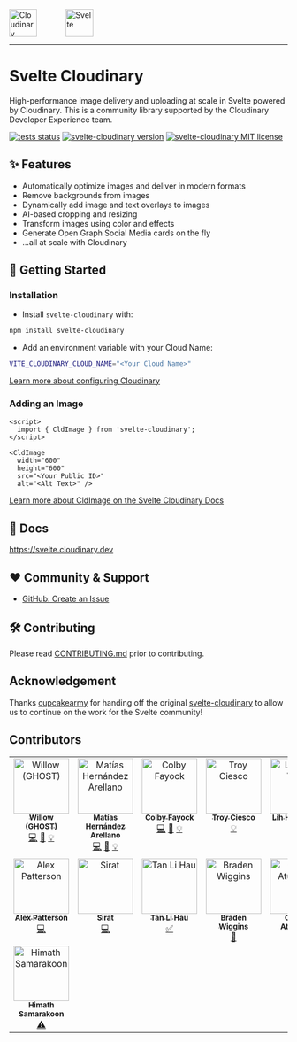 <picture>
  <source media="(prefers-color-scheme: dark)" srcset="https://user-images.githubusercontent.com/62209650/196528621-b68e9e10-7e55-4c7d-9177-904cadbb4296.png" align="center" height=50>
  <source media="(prefers-color-scheme: light)" srcset="https://user-images.githubusercontent.com/62209650/196528761-a815025a-271a-4d8e-ac7e-cea833728bf9.png" align="center" height=50>
  <img alt="Cloudinary" src="https://user-images.githubusercontent.com/62209650/196528761-a815025a-271a-4d8e-ac7e-cea833728bf9.png" align="center" height=50>
</picture>
&ensp;&ensp;
<picture style="padding: 30px">
    <source media="(prefers-color-scheme: dark)" srcset="https://github-production-user-asset-6210df.s3.amazonaws.com/1045274/239017547-730820e4-ac7a-453e-b382-f89e4ce6d934.png" align="center" height=50>
  <source media="(prefers-color-scheme: light)" srcset="https://github-production-user-asset-6210df.s3.amazonaws.com/1045274/239017537-12fda7f7-5625-4b86-8363-25cc1204b375.png" align="center" height=50>
  <img alt="Svelte" src="https://github-production-user-asset-6210df.s3.amazonaws.com/1045274/239017537-12fda7f7-5625-4b86-8363-25cc1204b375.png" align="center" height=50>
</picture>

---

# Svelte Cloudinary

High-performance image delivery and uploading at scale in Svelte powered by Cloudinary. This is a community library supported by the Cloudinary Developer Experience team.

[![tests status](https://img.shields.io/github/actions/workflow/status/cloudinary-community/svelte-cloudinary/tests.yml?label=Tests&style=for-the-badge)](https://github.com/cloudinary-community/svelte-cloudinary/actions/workflows/tests.yml)
[![svelte-cloudinary version](https://img.shields.io/npm/v/svelte-cloudinary?style=for-the-badge)](https://www.npmjs.com/package/svelte-cloudinary)
[![svelte-cloudinary MIT license](https://img.shields.io/github/license/cloudinary-community/svelte-cloudinary?label=License&style=for-the-badge)](https://github.com/cloudinary-community/svelte-cloudinary/blob/main/LICENSE)

## ✨ Features

-   Automatically optimize images and deliver in modern formats
-   Remove backgrounds from images
-   Dynamically add image and text overlays to images
-   AI-based cropping and resizing
-   Transform images using color and effects
-   Generate Open Graph Social Media cards on the fly
-   ...all at scale with Cloudinary

## 🚀 Getting Started

### Installation

-   Install `svelte-cloudinary` with:

```bash
npm install svelte-cloudinary
```

-   Add an environment variable with your Cloud Name:

```bash
VITE_CLOUDINARY_CLOUD_NAME="<Your Cloud Name>"
```

[Learn more about configuring Cloudinary](https://svelte.cloudinary.dev/config)

### Adding an Image

```svelte
<script>
  import { CldImage } from 'svelte-cloudinary';
</script>

<CldImage
  width="600"
  height="600"
  src="<Your Public ID>"
  alt="<Alt Text>" />
```

[Learn more about CldImage on the Svelte Cloudinary Docs](https://svelte-cloudinary.vercel.app/components/cldimage/basic-usage)

## 📘 Docs

https://svelte.cloudinary.dev

## ❤️ Community & Support

-   [GitHub: Create an Issue](https://github.com/cloudinary-community/svelte-cloudinary/issues/new)

## 🛠 Contributing

Please read [CONTRIBUTING.md](https://github.com/cloudinary-community/svelte-cloudinary/blob/main/CONTRIBUTING.md) prior to contributing.

## Acknowledgement

Thanks [cupcakearmy](https://github.com/cupcakearmy) for handing off the original [svelte-cloudinary](https://github.com/cupcakearmy/svelte-cloudinary) to allow us to continue on the work for the Svelte community!

## Contributors

<!-- ALL-CONTRIBUTORS-LIST:START - Do not remove or modify this section -->
<!-- prettier-ignore-start -->
<!-- markdownlint-disable -->
<table>
  <tbody>
    <tr>
      <td align="center" valign="top" width="14.28%"><a href="https://github.com/ghostdevv"><img src="https://avatars.githubusercontent.com/u/47755378?v=4?s=100" width="100px;" alt="Willow (GHOST)"/><br /><sub><b>Willow (GHOST)</b></sub></a><br /><a href="https://github.com/cloudinary-community/svelte-cloudinary/commits?author=ghostdevv" title="Code">💻</a> <a href="https://github.com/cloudinary-community/svelte-cloudinary/commits?author=ghostdevv" title="Documentation">📖</a> <a href="#example-ghostdevv" title="Examples">💡</a></td>
      <td align="center" valign="top" width="14.28%"><a href="https://matiashernandez.dev/"><img src="https://avatars.githubusercontent.com/u/282006?v=4?s=100" width="100px;" alt="Matías Hernández Arellano"/><br /><sub><b>Matías Hernández Arellano</b></sub></a><br /><a href="https://github.com/cloudinary-community/svelte-cloudinary/commits?author=matiasfha" title="Code">💻</a> <a href="https://github.com/cloudinary-community/svelte-cloudinary/commits?author=matiasfha" title="Documentation">📖</a> <a href="#example-matiasfha" title="Examples">💡</a></td>
      <td align="center" valign="top" width="14.28%"><a href="https://colbyfayock.com/newsletter"><img src="https://avatars.githubusercontent.com/u/1045274?v=4?s=100" width="100px;" alt="Colby Fayock"/><br /><sub><b>Colby Fayock</b></sub></a><br /><a href="https://github.com/cloudinary-community/svelte-cloudinary/commits?author=colbyfayock" title="Code">💻</a> <a href="https://github.com/cloudinary-community/svelte-cloudinary/commits?author=colbyfayock" title="Documentation">📖</a> <a href="#example-colbyfayock" title="Examples">💡</a></td>
      <td align="center" valign="top" width="14.28%"><a href="https://troycies.co"><img src="https://avatars.githubusercontent.com/u/24758859?v=4?s=100" width="100px;" alt="Troy Ciesco"/><br /><sub><b>Troy Ciesco</b></sub></a><br /><a href="#example-troyciesco" title="Examples">💡</a></td>
      <td align="center" valign="top" width="14.28%"><a href="https://leovoon.github.io"><img src="https://avatars.githubusercontent.com/u/16155802?v=4?s=100" width="100px;" alt="Lih Haur Voon"/><br /><sub><b>Lih Haur Voon</b></sub></a><br /><a href="https://github.com/cloudinary-community/svelte-cloudinary/commits?author=leovoon" title="Code">💻</a></td>
      <td align="center" valign="top" width="14.28%"><a href="https://github.com/HeetVekariya"><img src="https://avatars.githubusercontent.com/u/91054457?v=4?s=100" width="100px;" alt="HeetVekariya"/><br /><sub><b>HeetVekariya</b></sub></a><br /><a href="https://github.com/cloudinary-community/svelte-cloudinary/commits?author=HeetVekariya" title="Code">💻</a></td>
      <td align="center" valign="top" width="14.28%"><a href="http://carlo.vercel.app"><img src="https://avatars.githubusercontent.com/u/38070918?v=4?s=100" width="100px;" alt="Carlo Taleon"/><br /><sub><b>Carlo Taleon</b></sub></a><br /><a href="https://github.com/cloudinary-community/svelte-cloudinary/commits?author=Blankeos" title="Documentation">📖</a></td>
    </tr>
    <tr>
      <td align="center" valign="top" width="14.28%"><a href="https://beacons.ai/codingcatdev"><img src="https://avatars.githubusercontent.com/u/3102249?v=4?s=100" width="100px;" alt="Alex Patterson"/><br /><sub><b>Alex Patterson</b></sub></a><br /><a href="https://github.com/cloudinary-community/svelte-cloudinary/commits?author=codercatdev" title="Code">💻</a></td>
      <td align="center" valign="top" width="14.28%"><a href="https://github.com/heronet"><img src="https://avatars.githubusercontent.com/u/61063136?v=4?s=100" width="100px;" alt="Sirat"/><br /><sub><b>Sirat</b></sub></a><br /><a href="https://github.com/cloudinary-community/svelte-cloudinary/commits?author=heronet" title="Code">💻</a></td>
      <td align="center" valign="top" width="14.28%"><a href="https://twitter.com/lihautan"><img src="https://avatars.githubusercontent.com/u/2338632?v=4?s=100" width="100px;" alt="Tan Li Hau"/><br /><sub><b>Tan Li Hau</b></sub></a><br /><a href="#tutorial-tanhauhau" title="Tutorials">✅</a></td>
      <td align="center" valign="top" width="14.28%"><a href="https://github.com/braebo"><img src="https://avatars.githubusercontent.com/u/55504972?v=4?s=100" width="100px;" alt="Braden Wiggins"/><br /><sub><b>Braden Wiggins</b></sub></a><br /><a href="https://github.com/cloudinary-community/svelte-cloudinary/commits?author=braebo" title="Documentation">📖</a></td>
      <td align="center" valign="top" width="14.28%"><a href="https://ovindu.atukorala.com/"><img src="https://avatars.githubusercontent.com/u/72530078?v=4?s=100" width="100px;" alt="Ovindu Atukorala"/><br /><sub><b>Ovindu Atukorala</b></sub></a><br /><a href="https://github.com/cloudinary-community/svelte-cloudinary/commits?author=ovindu-a" title="Tests">⚠️</a> <a href="https://github.com/cloudinary-community/svelte-cloudinary/commits?author=ovindu-a" title="Documentation">📖</a></td>
      <td align="center" valign="top" width="14.28%"><a href="https://github.com/error9098x"><img src="https://avatars.githubusercontent.com/u/43810146?v=4?s=100" width="100px;" alt="ProCodec"/><br /><sub><b>ProCodec</b></sub></a><br /><a href="https://github.com/cloudinary-community/svelte-cloudinary/commits?author=error9098x" title="Documentation">📖</a></td>
      <td align="center" valign="top" width="14.28%"><a href="https://github.com/sccalabr"><img src="https://avatars.githubusercontent.com/u/4111230?v=4?s=100" width="100px;" alt="sccalabr"/><br /><sub><b>sccalabr</b></sub></a><br /><a href="https://github.com/cloudinary-community/svelte-cloudinary/commits?author=sccalabr" title="Tests">⚠️</a></td>
    </tr>
    <tr>
      <td align="center" valign="top" width="14.28%"><a href="https://github.com/moonlander101"><img src="https://avatars.githubusercontent.com/u/114925949?v=4?s=100" width="100px;" alt="Himath Samarakoon"/><br /><sub><b>Himath Samarakoon</b></sub></a><br /><a href="https://github.com/cloudinary-community/svelte-cloudinary/commits?author=moonlander101" title="Tests">⚠️</a></td>
    </tr>
  </tbody>
</table>

<!-- markdownlint-restore -->
<!-- prettier-ignore-end -->

<!-- ALL-CONTRIBUTORS-LIST:END -->
